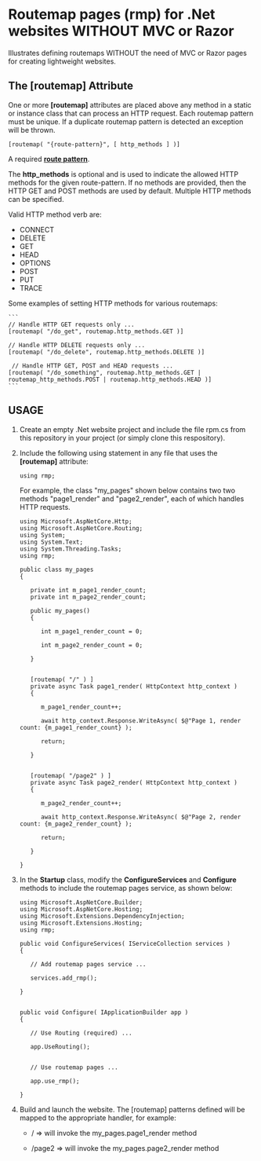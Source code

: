 # Routemap pages (rmp) for .Net websites WITHOUT MVC or Razor

Illustrates defining routemaps WITHOUT the need of MVC or Razor pages
for creating lightweight websites.

## The [routemap] Attribute

One or more **[routemap]** attributes are placed above any method in 
a static or instance class that can process an HTTP request.  Each
routemap pattern must be unique.  If a duplicate routemap pattern is
detected an exception will be thrown.

```    
[routemap( "{route-pattern}", [ http_methods ] )]
```

A required **[route pattern](https://docs.microsoft.com/en-us/aspnet/core/fundamentals/routing?view=aspnetcore-5.0)**.

The **http_methods** is optional and is used to indicate the allowed HTTP methods for the given route-pattern.  If no 
methods are provided, then the HTTP GET and POST methods are used by default.  Multiple HTTP methods can be specified.

Valid HTTP method verb are:

- CONNECT
- DELETE
- GET
- HEAD
- OPTIONS
- POST
- PUT
- TRACE

Some examples of setting HTTP methods for various routemaps:
    
    ```    
    // Handle HTTP GET requests only ...
    [routemap( "/do_get", routemap.http_methods.GET )]
    
    // Handle HTTP DELETE requests only ...
    [routemap( "/do_delete", routemap.http_methods.DELETE )]
    
     // Handle HTTP GET, POST and HEAD requests ...
    [routemap( "/do_something", routemap.http_methods.GET | routemap_http_methods.POST | routemap.http_methods.HEAD )]
    ```
    
## USAGE

 1. Create an empty .Net website project and include
    the file rpm.cs from this repository in your project (or simply
    clone this respository).

 2. Include the following using statement in any 
    file that uses the **[routemap]** attribute:

    ```
    using rmp;
    ```

    For example, the class "my_pages" shown below contains
    two two methods "page1_render" and "page2_render", each
    of which handles HTTP requests.
    
    
    ```
    using Microsoft.AspNetCore.Http;
    using Microsoft.AspNetCore.Routing;
    using System;
    using System.Text;
    using System.Threading.Tasks;
    using rmp;

    public class my_pages
    {
      
       private int m_page1_render_count;
       private int m_page2_render_count;

       public my_pages()
       {

          int m_page1_render_count = 0;

          int m_page2_render_count = 0;

       }


       [routemap( "/" ) ]
       private async Task page1_render( HttpContext http_context )
       {

          m_page1_render_count++;

          await http_context.Response.WriteAsync( $@"Page 1, render count: {m_page1_render_count} );

          return;

       }


       [routemap( "/page2" ) ]
       private async Task page2_render( HttpContext http_context )
       {

          m_page2_render_count++;

          await http_context.Response.WriteAsync( $@"Page 2, render count: {m_page2_render_count} );

          return;

       }

    }
    ```

 3. In the **Startup** class, modify the **ConfigureServices** and
    **Configure** methods to include the routemap pages service, as
    shown below:

    ```
    using Microsoft.AspNetCore.Builder;
    using Microsoft.AspNetCore.Hosting;
    using Microsoft.Extensions.DependencyInjection;
    using Microsoft.Extensions.Hosting;
    using rmp;

    public void ConfigureServices( IServiceCollection services )
    {

       // Add routemap pages service ...

       services.add_rmp();

    }
    
    
    public void Configure( IApplicationBuilder app )
    {

       // Use Routing (required) ...

       app.UseRouting();


       // Use routemap pages ...

       app.use_rmp();

    }
    ```

4. Build and launch the website.  The [routemap] patterns
   defined will be mapped to the appropriate handler, for 
   example:

   - / => will invoke the my_pages.page1_render method

   - /page2 => will invoke the my_pages.page2_render method
